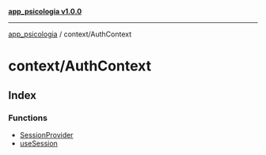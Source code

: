 [**app_psicologia v1.0.0**](../../README.md)

***

[app_psicologia](../../modules.md) / context/AuthContext

# context/AuthContext

## Index

### Functions

- [SessionProvider](functions/SessionProvider.md)
- [useSession](functions/useSession.md)
